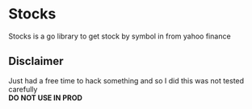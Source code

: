 # Stocks

Stocks is a go library to get stock by symbol in from yahoo finance  

## Disclaimer

Just had a free time to hack something and so I did this was not tested carefully  
**DO NOT USE IN PROD**

